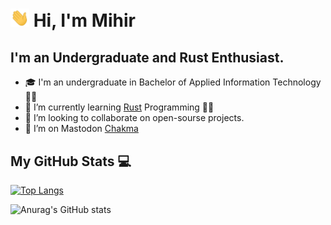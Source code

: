 # <img src="https://raw.githubusercontent.com/ABSphreak/ABSphreak/master/gifs/Hi.gif" width="30px"> Hi, I'm Mihir
## I'm an Undergraduate and Rust Enthusiast.
- 🎓 I'm an undergraduate in Bachelor of Applied Information Technology 🧑‍🎓 
- 🌱 I’m currently learning [Rust](https://www.rust-lang.org/) Programming 👨‍💻
- 👯 I’m looking to collaborate on open-sourse projects.
- 🤔 I’m on Mastodon <a rel="me" href="https://mastodon.social/@chakma">Chakma</a>

## My GitHub Stats 💻

[![Top Langs](https://github-readme-stats.vercel.app/api/top-langs/?username=mihirchakma&langs_count=8&theme=radical)](https://github.com/mihirchakma/github-readme-stats)

![Anurag's GitHub stats](https://github-readme-stats.vercel.app/api?username=mihirchakma&show_icons=true&theme=radical)

[twitter]: https://twitter.com/mihir_chakma
[youtube]: http://youtube.com/@mihirchakmain
[devto]: https://dev.to/mihirchakma


<!-- [instagram]: https://www.instagram.com/patloeber/ -->
<!-- [discord]: https://discord.gg/FHMg9tKFSN -->
<!-- [website]: https://www.python-engineer.com/ -->

<!-- ## Connect With Me: -->

<!-- [<img align="left" alt="codeSTACKr | Twitter" width="22px" src="https://cdn.jsdelivr.net/npm/simple-icons@v3/icons/twitter.svg" />][twitter] -->
<!-- [<img align="left" alt="codeSTACKr | Instagram" width="22px" src="https://cdn.jsdelivr.net/npm/simple-icons@v3/icons/dev-dot-to.svg" />][devto] -->

<!-- [<img align="left" alt="codeSTACKr.com" width="22px" src="https://raw.githubusercontent.com/iconic/open-iconic/master/svg/globe.svg" />][website] -->
<!-- [<img align="left" alt="codeSTACKr | YouTube" width="22px" src="https://cdn.jsdelivr.net/npm/simple-icons@v3/icons/youtube.svg" />][youtube] -->
<!-- [<img align="left" alt="codeSTACKr | Instagram" width="22px" src="https://cdn.jsdelivr.net/npm/simple-icons@v3/icons/instagram.svg" />][instagram] -->
<!-- [<img align="left" alt="codeSTACKr | Instagram" width="22px" src="https://cdn.jsdelivr.net/npm/simple-icons@v3/icons/discord.svg" />][discord] -->

<!--
**mihirchakma/mihirchakma** is a ✨ _special_ ✨ repository because its `README.md` (this file) appears on your GitHub profile.


Here are some ideas to get you started:

- 🔭 I’m currently working on ...
- 🌱 I’m currently learning ...
- 👯 I’m looking to collaborate on ...
- 🤔 I’m looking for help with ...
- 💬 Ask me about ...
- 📫 How to reach me: ...
- 😄 Pronouns: ...
- ⚡ Fun fact: ...
-->
